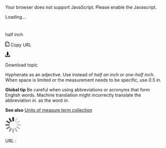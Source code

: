 Your browser does not support JavaScript. Please enable the Javascript.

Loading...

# 

half inch

![Copy URL](media/half-inch/Copy.png)
Copy URL

![Download](media/half-inch/Download.png)

Download topic

Hyphenate as an adjective. Use instead of *half an inch* or *one-half inch*. When space is limited or the measurement needs to be specific, use *0.5 in*.

**Global tip** Be
careful when using abbreviations or acronyms that form English words.
Machine translation might incorrectly translate
the abbreviation *in.* as the word *in*. 

**See also** [Units of measure term collection](https://worldready.cloudapp.net/Styleguide/Read?id=2700&topicid=28884)

![In progress](media/half-inch/activity-large.gif)

URL :
